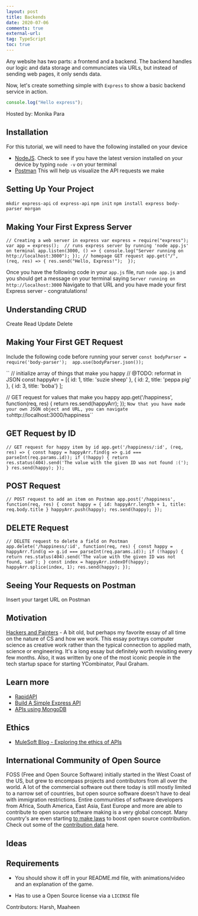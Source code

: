 ```yaml
---
layout: post
title: Backends
date: 2020-07-06
comments: true
external-url:
tag: TypeScript
toc: true
---
```


<!-- markdownlint-disable MD004 MD009 MD014 MD024 MD040 -->

Any website has two parts: a frontend and a backend. The backend handles our logic and data storage and communciates via URLs, but instead of sending web pages, it only sends data.

Now, let's create something simple with `Express` to show a basic backend service in action.

```ts
console.log("Hello express");
```

Hosted by: Monika Para
## Installation
For this tutorial, we will need to have the following installed on your device
- [NodeJS](https://nodejs.org/en/). Check to see if you have the latest version installed on your device by typing ``node -v`` on your terminal
- [Postman](https://www.postman.com/downloads/) This will help us visualize the API requests we make

## Setting Up Your Project
``mkdir express-api``
``cd express-api``
``npm init``
``npm install express body-parser morgan``

## Making Your First Express Server
``// Creating a web server in express
  var express = require("express");
  var app = express(); 
  // runs express server by running 'node app.js' on terminal
  app.listen(3000, () => {
    console.log("Server running on http://localhost:3000");
  });
  // homepage GET request
  app.get("/", (req, res) => {
     res.send("Hello, Express!"); 
  });``
 
 Once you have the following code in your ``app.js`` file, run ``node app.js`` and you should get a message on your terminal saying ``Server running on http://localhost:3000`` Navigate to that URL and you have made your first Express server - congratulations!
 
## Understanding CRUD
Create 
Read 
Update
Delete

## Making Your First GET Request
Include the following code before running your server
`` const bodyParser = require('body-parser'); 
app.use(bodyParser.json()); ``

``  // initialize array of things that make you happy
  // @TODO: reformat in JSON
  const happyArr = [{
    id: 1,
    title: 'suzie sheep'
  },
  {
    id: 2,
    title: 'peppa pig'
  },
  {
    id: 3,
    title: 'boba'}
  ];

  // GET request for values that make you happy 
  app.get('/happiness', function(req, res) {
    return res.send(happyArr);
  });
  ``
  Now that you have made your own JSON object and URL, you can navigate to ``http://localhost:3000/happiness`` 
  
## GET Request by ID
``// GET request for happy item by id
  app.get('/happiness/:id', (req, res) => {
  const happy = happyArr.find(g => g.id === parseInt(req.params.id));
  if (!happy) {
    return res.status(404).send('The value with the given ID was not found :(');
  }
  res.send(happy);
  });
``
## POST Request
``
  // POST request to add an item on Postman
  app.post('/happiness', function(req, res) {
      const happy = {
        id: happyArr.length + 1,
        title: req.body.title
      }
    happyArr.push(happy);
    res.send(happy);
  });
``

## DELETE Request
``
// DELETE request to delete a field on Postman
  app.delete('/happiness/:id', function(req, res) {
  const happy = happyArr.find(g => g.id === parseInt(req.params.id));
  if (!happy) {
    return res.status(404).send('The value with the given ID was not found, sad');
  }
  const index = happyArr.indexOf(happy);
  happyArr.splice(index, 1);
  res.send(happy);
});
``

## Seeing Your Requests on Postman
Insert your target URL on Postman 

## Motivation

[Hackers and Painters](http://www.paulgraham.com/hp.html) - A bit old, but perhaps my favorite essay of all time on the nature of CS and how we work. This essay portrays computer science as creative work rather than the typical connection to applied math, science or engineering. It's a long essay but definitely worth revisiting every few months. Also, it was written by one of the most iconic people in the tech startup space for starting YCombinator, Paul Graham.

## Learn more
- [RapidAPI](https://rapidapi.com/blog/nodejs-express-rest-api-example/)
- [Build A Simple Express API](https://medium.com/@onejohi/building-a-simple-rest-api-with-nodejs-and-express-da6273ed7ca9)
- [APIs using MongoDB](https://medium.com/@dinyangetoh/how-to-build-simple-restful-api-with-nodejs-expressjs-and-mongodb-99348012925d)

## Ethics

- [MuleSoft Blog - Exploring the ethics of APIs](https://blogs.mulesoft.com/api-integration/strategy/ethics-of-apis/)

## International Community of Open Source

FOSS (Free and Open Source Software) initially started in the West Coast of the US, but grew to encompass projects and contributors from all over the world. A lot of the commercial software out there today is still mostly limited to a narrow set of countries, but open source software doesn't have to deal with immigration restrictions. Entire communities of software developers from Africa, South America, East Asia, East Europe and more are able to contribute to open source software making is a very global concept. Many country's are even starting [to make laws](https://fossbytes.com/world-open-source-map-which-countries-have-open-source-laws/) to boost open source contribution. Check out some of the [contribution data](https://hoffa.medium.com/github-top-countries-201608-13f642493773) here.

## Ideas

## Requirements

* You should show it off in your README.md file, with animations/video and an explanation of the game.
<!-- Game? -->
* Has to use a Open Source license via a `LICENSE` file
  
Contributors: Harsh, Maaheen
